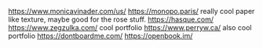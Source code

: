 https://www.monicavinader.com/us/
https://monopo.paris/
really cool paper like texture, maybe good for the rose stuff. 
https://hasque.com/
https://www.zegzulka.com/
cool portfolio
https://www.perryw.ca/
also cool portfolio
https://dontboardme.com/
https://openbook.im/

